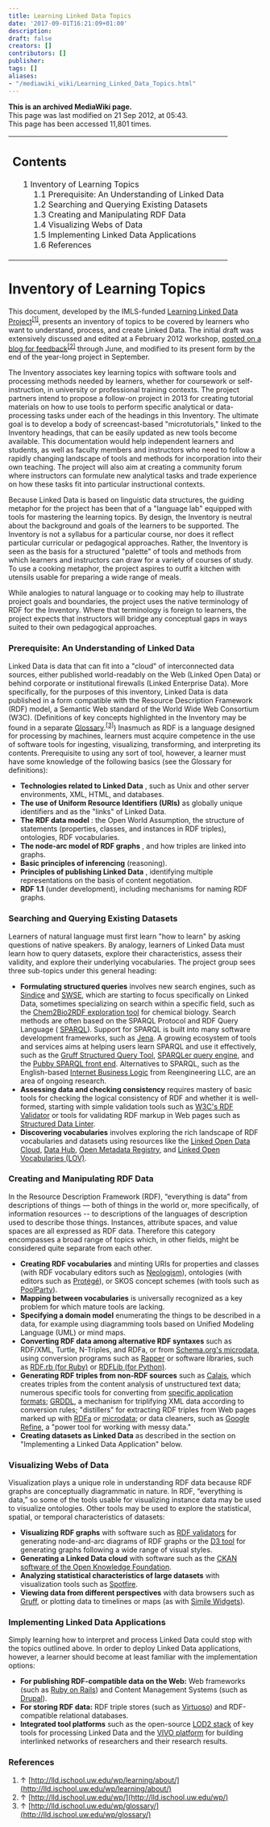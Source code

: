 ```yaml
---
title: Learning Linked Data Topics
date: '2017-09-01T16:21:09+01:00'
description: 
draft: false
creators: []
contributors: []
publisher: 
tags: []
aliases:
- "/mediawiki_wiki/Learning_Linked_Data_Topics.html"
---
```


 **This is an archived MediaWiki page.**  
This page was last modified on 21 Sep 2012, at 05:43.  
This page has been accessed 11,801 times.

<table id="toc" class="toc">
  <tr>
    <td>
      <div id="toctitle">
        <h2>Contents</h2>
      </div>
      <ul>
        <li class="toclevel-1 tocsection-1">
          <a href="#Inventory_of_Learning_Topics"><span class="tocnumber">1</span> <span class="toctext">Inventory of Learning Topics</span></a>
          <ul>
            <li class="toclevel-2 tocsection-2"><a href="#Prerequisite:_An_Understanding_of_Linked_Data"><span class="tocnumber">1.1</span> <span class="toctext">Prerequisite: An Understanding of Linked Data</span></a></li>
            <li class="toclevel-2 tocsection-3"><a href="#Searching_and_Querying_Existing_Datasets"><span class="tocnumber">1.2</span> <span class="toctext">Searching and Querying Existing Datasets</span></a></li>
            <li class="toclevel-2 tocsection-4"><a href="#Creating_and_Manipulating_RDF_Data"><span class="tocnumber">1.3</span> <span class="toctext">Creating and Manipulating RDF Data</span></a></li>
            <li class="toclevel-2 tocsection-5"><a href="#Visualizing_Webs_of_Data"><span class="tocnumber">1.4</span> <span class="toctext">Visualizing Webs of Data</span></a></li>
            <li class="toclevel-2 tocsection-6"><a href="#Implementing_Linked_Data_Applications"><span class="tocnumber">1.5</span> <span class="toctext">Implementing Linked Data Applications</span></a></li>
            <li class="toclevel-2 tocsection-7"><a href="#References"><span class="tocnumber">1.6</span> <span class="toctext">References</span></a></li>
          </ul>
        </li>
      </ul>
    </td>
  </tr>
</table>

# **Inventory of Learning Topics** 

This document, developed by the IMLS-funded [Learning Linked Data Project](http://lld.ischool.uw.edu/wp/learning/about/)<sup id="cite_ref-0" class="reference"><a href="#cite_note-0">[1]</a></sup>, presents an inventory of topics to be covered by learners who want to understand, process, and create Linked Data. The initial draft was extensively discussed and edited at a February 2012 workshop, [posted on a blog for feedback](http://lld.ischool.uw.edu/wp/)<sup id="cite_ref-1" class="reference"><a href="#cite_note-1">[2]</a></sup> through June, and modified to its present form by the end of the year-long project in September.

The Inventory associates key learning topics with software tools and processing methods needed by learners, whether for coursework or self-instruction, in university or professional training contexts. The project partners intend to propose a follow-on project in 2013 for creating tutorial materials on how to use tools to perform specific analytical or data-processing tasks under each of the headings in this Inventory. The ultimate goal is to develop a body of screencast-based "microtutorials," linked to the Inventory headings, that can be easily updated as new tools become available. This documentation would help independent learners and students, as well as faculty members and instructors who need to follow a rapidly changing landscape of tools and methods for incorporation into their own teaching. The project will also aim at creating a community forum where instructors can formulate new analytical tasks and trade experience on how these tasks fit into particular instructional contexts.

Because Linked Data is based on linguistic data structures, the guiding metaphor for the project has been that of a "language lab" equipped with tools for mastering the learning topics. By design, the Inventory is neutral about the background and goals of the learners to be supported. The Inventory is not a syllabus for a particular course, nor does it reflect particular curricular or pedagogical approaches. Rather, the Inventory is seen as the basis for a structured "palette" of tools and methods from which learners and instructors can draw for a variety of courses of study. To use a cooking metaphor, the project aspires to outfit a kitchen with utensils usable for preparing a wide range of meals.

While analogies to natural language or to cooking may help to illustrate project goals and boundaries, the project uses the native terminology of RDF for the Inventory. Where that terminology is foreign to learners, the project expects that instructors will bridge any conceptual gaps in ways suited to their own pedagogical approaches.

### Prerequisite: An Understanding of Linked Data 

Linked Data is data that can fit into a "cloud" of interconnected data sources, either published world-readably on the Web (Linked Open Data) or behind corporate or institutional firewalls (Linked Enterprise Data). More specifically, for the purposes of this inventory, Linked Data is data published in a form compatible with the Resource Description Framework (RDF) model, a Semantic Web standard of the World Wide Web Consortium (W3C). (Definitions of key concepts highlighted in the Inventory may be found in a separate [Glossary](http://lld.ischool.uw.edu/wp/glossary/).<sup id="cite_ref-2" class="reference"><a href="#cite_note-2">[3]</a></sup>) Inasmuch as RDF is a language designed for processing by machines, learners must acquire competence in the use of software tools for ingesting, visualizing, transforming, and interpreting its contents. Prerequisite to using any sort of tool, however, a learner must have some knowledge of the following basics (see the Glossary for definitions):

- **Technologies related to Linked Data** , such as Unix and other server environments, XML, HTML, and databases.
- **The use of Uniform Resource Identifiers (URIs)** as globally unique identifiers and as the "links" of Linked Data.
- **The RDF data model** : the Open World Assumption, the structure of statements (properties, classes, and instances in RDF triples), ontologies, RDF vocabularies.
- **The node-arc model of RDF graphs** , and how triples are linked into graphs.
- **Basic principles of inferencing** (reasoning).
- **Principles of publishing Linked Data** , identifying multiple representations on the basis of content negotiation.
- **RDF 1.1** (under development), including mechanisms for naming RDF graphs.

### Searching and Querying Existing Datasets 

Learners of natural language must first learn "how to learn" by asking questions of native speakers. By analogy, learners of Linked Data must learn how to query datasets, explore their characteristics, assess their validity, and explore their underlying vocabularies. The project group sees three sub-topics under this general heading:

- **Formulating structured queries** involves new search engines, such as [Sindice](http://sindice.com/) and [SWSE](http://swse.deri.org/), which are starting to focus specifically on Linked Data, sometimes specializing on search within a specific field, such as the [Chem2Bio2RDF exploration tool](http://cheminfov.informatics.indiana.edu:8080/) for chemical biology. Search methods are often based on the SPARQL Protocol and RDF Query Language ( [SPARQL](http://www.w3.org/TR/rdf-sparql-query/)). Support for SPARQL is built into many software development frameworks, such as [Jena](http://jena.apache.org/). A growing ecosystem of tools and services aims at helping users learn SPARQL and use it effectively, such as the [Gruff Structured Query Tool](http://www.franz.com/agraph/gruff/), [SPARQLer query engine](http://www.sparql.org/query.html), and the [Pubby SPARQL front end](http://www4.wiwiss.fu-berlin.de/pubby/). Alternatives to SPARQL, such as the English-based [Internet Business Logic](http://www.reengineeringllc.com) from Reengineering LLC, are an area of ongoing research.
- **Assessing data and checking consistency** requires mastery of basic tools for checking the logical consistency of RDF and whether it is well-formed, starting with simple validation tools such as [W3C's RDF Validator](http://www.w3.org/RDF/Validator/) or tools for validating RDF markup in Web pages such as [Structured Data Linter](https://github.com/structured-data/linter).
- **Discovering vocabularies** involves exploring the rich landscape of RDF vocabularies and datasets using resources like the [Linked Open Data Cloud](http://lod-cloud.net), [Data Hub](http://www.datahub.org), [Open Metadata Registry](http://metadataregistry.org/), and [Linked Open Vocabularies (LOV)](http://labs.mondeca.com/dataset/lov/).

### Creating and Manipulating RDF Data 

In the Resource Description Framework (RDF), “everything is data” from descriptions of things — both of things in the world or, more specifically, of information resources -- to descriptions of the languages of description used to describe those things. Instances, attribute spaces, and value spaces are all expressed as RDF data. Therefore this category encompasses a broad range of topics which, in other fields, might be considered quite separate from each other.

- **Creating RDF vocabularies** and minting URIs for properties and classes (with RDF vocabulary editors such as [Neologism](http://neologism.deri.ie/)), ontologies (with editors such as [Protégé](http://protege.stanford.edu/)), or SKOS concept schemes (with tools such as [PoolParty](http://semanticweb.org/wiki/PoolParty)).
- **Mapping between vocabularies** is universally recognized as a key problem for which mature tools are lacking.
- **Specifying a domain model** enumerating the things to be described in a data, for example using diagramming tools based on Unified Modeling Language (UML) or mind maps.
- **Converting RDF data among alternative RDF syntaxes** such as RDF/XML, Turtle, N-Triples, and RDFa, or from [Schema.org's microdata](http://www.schema.org), using conversion programs such as [Rapper](http://librdf.org/raptor/rapper.html) or software libraries, such as [RDF.rb (for Ruby)](http://rubydoc.info/github/ruby-rdf/linkeddata/master/frames) or [RDFLib (for Python)](https://github.com/RDFLib).
- **Generating RDF triples from non-RDF sources** such as [Calais](http://www.opencalais.com/), which creates triples from the content analysis of unstructured text data; numerous specific tools for converting from [specific application formats](http://www.w3.org/wiki/ConverterToRdf); [GRDDL](http://www.w3.org/TR/grddl/), a mechanism for triplifying XML data according to conversion rules; "distillers" for extracting RDF triples from Web pages marked up with [RDFa](http://www.w3.org/2007/08/pyRdfa/) or [microdata](http://www.w3.org/QA/2012/03/microdata_to_rdf_distiller.html); or data cleaners, such as [Google Refine](http://code.google.com/p/google-refine/), a "power tool for working with messy data."
- **Creating datasets as Linked Data** as described in the section on "Implementing a Linked Data Application" below.

### Visualizing Webs of Data 

Visualization plays a unique role in understanding RDF data because RDF graphs are conceptually diagrammatic in nature. In RDF, “everything is data,” so some of the tools usable for visualizing instance data may be used to visualize ontologies. Other tools may be used to explore the statistical, spatial, or temporal characteristics of datasets:

- **Visualizing RDF graphs** with software such as [RDF validators](http://www.w3.org/2001/sw/wiki/SWValidators) for generating node-and-arc diagrams of RDF graphs or the [D3 tool](https://github.com/mbostock/d3/wiki/Gallery) for generating graphs following a wide range of visual styles.
- **Generating a Linked Data cloud** with software such as the [CKAN software of the Open Knowledge Foundation](http://ckan.org/).
- **Analyzing statistical characteristics of large datasets** with visualization tools such as [Spotfire](http://spotfire.tibco.com/).
- **Viewing data from different perspectives** with data browsers such as [Gruff](http://www.franz.com/agraph/gruff/), or plotting data to timelines or maps (as with [Simile Widgets](http://simile-widgets.org/timeline/)).

### Implementing Linked Data Applications 

Simply learning how to interpret and process Linked Data could stop with the topics outlined above. In order to deploy Linked Data applications, however, a learner should become at least familiar with the implementation options:

- **For publishing RDF-compatible data on the Web:** Web frameworks (such as [Ruby on Rails](http://rubyonrails.org/)) and Content Management Systems (such as [Drupal](http://drupal.org)).
- **For storing RDF data:** RDF triple stores (such as [Virtuoso](http://www.w3.org/wiki/VirtuosoUniversalServer)) and RDF-compatible relational databases.
- **Integrated tool platforms** such as the open-source [LOD2 stack](http://stack.lod2.eu/) of key tools for processing Linked Data and the [VIVO platform](http://vivo.sourceforge.net/) for building interlinked networks of researchers and their research results.

### References 

1. ↑ [http://lld.ischool.uw.edu/wp/learning/about/](http://lld.ischool.uw.edu/wp/learning/about/)
2. ↑ [http://lld.ischool.uw.edu/wp/](http://lld.ischool.uw.edu/wp/)
3. ↑ [http://lld.ischool.uw.edu/wp/glossary/](http://lld.ischool.uw.edu/wp/glossary/)

